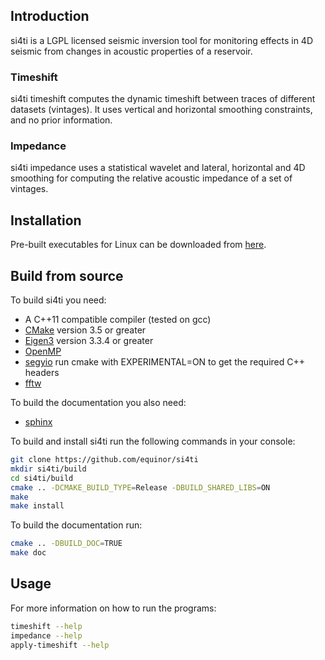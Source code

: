 ## Introduction ##
si4ti is a LGPL licensed seismic inversion tool for monitoring effects in 4D 
seismic from changes in acoustic properties of a reservoir.

### Timeshift ###
si4ti timeshift computes the dynamic timeshift between traces of different 
datasets (vintages). It uses vertical and horizontal smoothing constraints, and 
no prior information.

### Impedance ###
si4ti impedance uses a statistical wavelet and lateral, horizontal and 4D 
smoothing for computing the relative acoustic impedance of a set of vintages.

## Installation ##
Pre-built executables for Linux can be downloaded from 
[here](https://github.com/equinor/si4ti/releases). 

## Build from source ##
To build si4ti you need:
 * A C++11 compatible compiler (tested on gcc)
 * [CMake](https://cmake.org) version 3.5 or greater
 * [Eigen3](https://eigen.tuxfamily.org) version 3.3.4 or greater
 * [OpenMP](https://www.openmp.org)
 * [segyio](https://github.com/equinor/segyio) run cmake with EXPERIMENTAL=ON to get the required C++ headers
 * [fftw](https://www.fftw.org)

To build the documentation you also need:
 * [sphinx](https://pypi.org/project/Sphinx)

To build and install si4ti run the following commands in your console:

```bash
git clone https://github.com/equinor/si4ti
mkdir si4ti/build
cd si4ti/build
cmake .. -DCMAKE_BUILD_TYPE=Release -DBUILD_SHARED_LIBS=ON
make
make install
```

To build the documentation run:
```bash
cmake .. -DBUILD_DOC=TRUE
make doc
```

## Usage ##
For more information on how to run the programs:
```bash
timeshift --help
impedance --help
apply-timeshift --help
```
